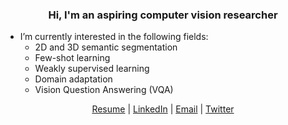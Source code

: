 <h3 align="center">Hi, I'm an aspiring computer vision researcher</bold></h3>

- I’m currently interested in the following fields:
  - 2D and 3D semantic segmentation
  - Few-shot learning
  - Weakly supervised learning
  - Domain adaptation
  - Vision Question Answering (VQA)

<p align="center">
  <a href="https://drive.google.com/file/d/13dTQhpBNhQmCAbZiGsedtsIxDDGzdGlU/view?usp=drive_link" target="blank">Resume</a> |
  <a href="https://linkedin.com/in/tanmay-gejapati-51546326b" target="blank">LinkedIn</a> |
  <a href="mailto:tanmay4269@gmail.com" target="blank">Email</a> |
  <a href="https://twitter.com/tanmay4269" target="blank">Twitter</a>
</p>
